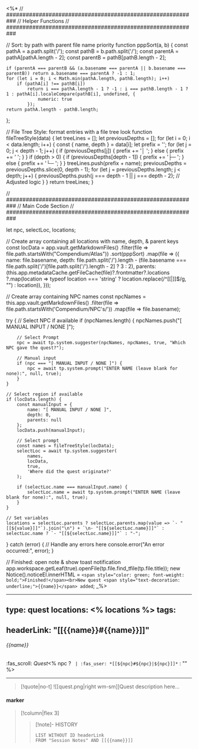 <%*
// ###########################################################
//                        Helper Functions
// ###########################################################

// Sort: by path with parent file name priority
function pppSort(a, b) {
    const pathA = a.path.split('/');
    const pathB = b.path.split('/');
    const parentA = pathA[pathA.length - 2];
    const parentB = pathB[pathB.length - 2];

    if (parentA === parentB && (a.basename === parentA || b.basename === parentB)) return a.basename === parentA ? -1 : 1;
    for (let i = 0; i < Math.min(pathA.length, pathB.length); i++)
        if (pathA[i] !== pathB[i])
            return i === pathA.length - 1 ? -1 : i === pathB.length - 1 ? 1 : pathA[i].localeCompare(pathB[i], undefined, {
                numeric: true
            });
    return pathA.length - pathB.length;
};

// File Tree Style: format entries with a file tree look
function fileTreeStyle(data) {
    let treeLines = [];
    let previousDepths = [];
    for (let i = 0; i < data.length; i++) {
        const { name, depth } = data[i];
        let prefix = '';
        for (let j = 0; j < depth - 1; j++) {
            if (previousDepths[j]) {
                prefix += '│  ';
            } else {
                prefix += '   ';
            }
        }
        if (depth > 0) {
            if (previousDepths[depth - 1]) {
                prefix += '├─ ';
            } else {
                prefix += '└─ ';
            }
        }
        treeLines.push(prefix + name);
        previousDepths = previousDepths.slice(0, depth - 1);
        for (let j = previousDepths.length; j < depth; j++) {
            previousDepths.push(j === depth - 1 || j === depth - 2); // Adjusted logic
        }
    }
    return treeLines;
}

// ###########################################################
//                        Main Code Section
// ###########################################################

let npc, selectLoc, locations;

// Create array containing all locations with name, depth, & parent keys
const locData = app.vault.getMarkdownFiles()
  .filter(file => file.path.startsWith("Compendium/Atlas"))
  .sort(pppSort)
  .map(file => ({
    name: file.basename,
    depth: file.path.split('/').length - (file.basename === file.path.split('/')[file.path.split('/').length - 2] ? 3 : 2),
    parents: (this.app.metadataCache.getFileCache(file)?.frontmatter?.locations
      ?.map(location => typeof location === 'string' ? location.replace(/^\[\[|\]\]$/g, "") : location)),
  }));

// Create array containing NPC names
const npcNames = this.app.vault.getMarkdownFiles()
    .filter(file => file.path.startsWith('Compendium/NPC\'s/'))
    .map(file => file.basename);

try {
    // Select NPC if available
    if (npcNames.length) {
        npcNames.push("[ MANUAL INPUT / NONE ]");

        // Select Prompt
        npc = await tp.system.suggester(npcNames, npcNames, true, "Which NPC gave the quest?");

        // Manual input
        if (npc === "[ MANUAL INPUT / NONE ]") {
            npc = await tp.system.prompt("ENTER NAME (leave blank for none):", null, true);
        }
    }

    // Select region if available
    if (locData.length) {
        const manualInput = {
            name: "[ MANUAL INPUT / NONE ]",
            depth: 0,
            parents: null
        };
        locData.push(manualInput);

        // Select prompt
        const names = fileTreeStyle(locData);
        selectLoc = await tp.system.suggester(
            names,
            locData,
            true,
            'Where did the quest originate?'
        );

        if (selectLoc.name === manualInput.name) {
            selectLoc.name = await tp.system.prompt("ENTER NAME (leave blank for none):", null, true);
        }
    }

    // Set variables
    locations = selectLoc.parents ? selectLoc.parents.map(value => `- "[[${value}]]"`).join("\n") + `\n- "[[${selectLoc.name}]]"` : selectLoc.name ? `- "[[${selectLoc.name}]]"` : "-";
    
} catch (error) {
    // Handle any errors here
    console.error("An error occurred:", error);
}

// Finished: open note & show toast notification
app.workspace.getLeaf(true).openFile(tp.file.find_tfile(tp.file.title));
new Notice().noticeEl.innerHTML = `<span style="color: green; font-weight: bold;">Finished!</span><br>New quest <span style="text-decoration: underline;">{{name}}</span> added`;
_%>

---
type: quest
locations:
<% locations %>
tags:
- 
headerLink: "[[{{name}}#{{name}}]]"
---
###### {{name}}
:fas_scroll: *Quest*<% npc ? ` | :fas_user: *[[${npc}#${npc}|${npc}]]*` : "" %>
___

> [!quote|no-t]
>![[quest.png|right wm-sm]]Quest description here...

#### marker
> [!column|flex 3]
>>[!note]- HISTORY
>>```dataview
>>LIST WITHOUT ID headerLink
>>FROM "Session Notes" AND [[{{name}}]]

